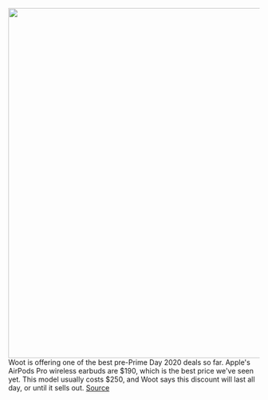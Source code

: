 <img src='https://cdn.vox-cdn.com/thumbor/fi1M7UhPLh25Isdu4I7PsLrYeLM=/0x0:2040x1360/1200x800/filters:focal(831x714:1157x1040)/cdn.vox-cdn.com/uploads/chorus_image/image/67617353/akrales_191030_3763_0147.0.jpg' width='700px' /><br/>
Woot is offering one of the best pre-Prime Day 2020 deals so far. Apple's AirPods Pro wireless earbuds are $190, which is the best price we've seen yet. This model usually costs $250, and Woot says this discount will last all day, or until it sells out.
<a href='https://www.theverge.com/good-deals/2020/10/12/21511788/apple-airpods-pro-wireless-headphones-earbuds-woot-prime-day-2020-deal-sale'> Source <a/>